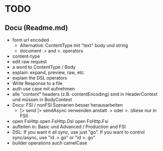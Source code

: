 
# TODO

## Docu (Readme.md)

* form url encoded
    * Alternative: ContentType mit "text" body und string
    * document .> and >. operators
* content-type
* edit raw request
* a word to ContentType / Body
* explain: expand, preview, raw, etc.
* explain the DSL operators
* Write Response to a file
* auth use case mit aufnehmen
* alle "content" headers (z.B. contentEncoding) sind in HeaderContext und müssen in BodyContext
* Docu: FSI / nonFSI Szenarien besser herausarbeiten
    * |> send    |> sendAsync verwenden anstatt .> oder >. (diese nur in FSI)
* open FsHttp
  open FsHttp.Dsl
  open FsHttp.Fsi
* aufteilen in: Basic und Advanced / Production and FSI
* DSL: If you want it all sync, use just "go". If you want to control sync/async, use "id .> go" or "id >. go"
* builder operations auch camelCase